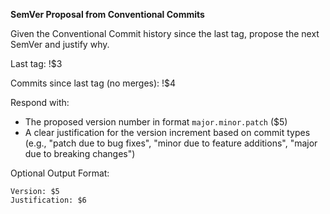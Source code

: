 <!-- $1=description, $2=prompt, $3=last_tag, $4=commits_since_last_tag, $5=proposed_version, $6=justification, $7=output_format -->
**SemVer Proposal from Conventional Commits**

Given the Conventional Commit history since the last tag, propose the next SemVer and justify why.

Last tag:
!$3

Commits since last tag (no merges):
!$4

Respond with:
- The proposed version number in format `major.minor.patch` ($5)
- A clear justification for the version increment based on commit types (e.g., "patch due to bug fixes", "minor due to feature additions", "major due to breaking changes")

Optional Output Format:
```text
Version: $5
Justification: $6
```
